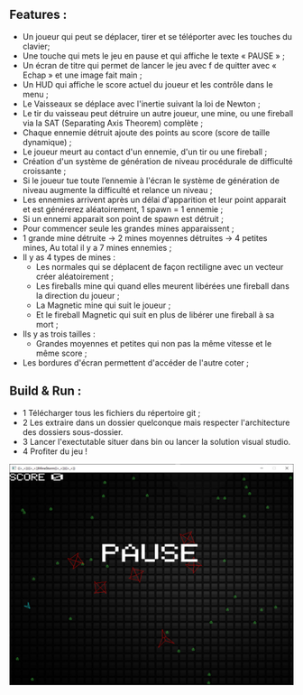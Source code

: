 ## Features :
- Un joueur qui peut se déplacer, tirer et se téléporter avec les touches du clavier;
- Une touche qui mets le jeu en pause et qui affiche le texte « PAUSE » ;
- Un écran de titre qui permet de lancer le jeu avec f de quitter avec « Echap » et une image fait main ;
- Un HUD qui affiche le score actuel du joueur et les contrôle dans le menu ;
- Le Vaisseaux se déplace avec l'inertie suivant la loi de Newton ;
- Le tir du vaisseau peut détruire un autre joueur, une mine, ou une fireball via la SAT (Separating Axis Theorem) complète ;
- Chaque ennemie détruit ajoute des points au score (score de taille dynamique) ;
- Le joueur meurt au contact d'un ennemie, d'un tir ou une fireball ;
- Création d'un système de génération de niveau procédurale de difficulté croissante ;
- Si le joueur tue toute l’ennemie à l'écran le système de génération de niveau augmente la difficulté et relance un niveau ;
- Les ennemies arrivent après un délai d'apparition et leur point apparait et est générerez aléatoirement, 1 spawn = 1 ennemie ;
- Si un ennemi apparait son point de spawn est détruit ;
- Pour commencer seule les grandes mines apparaissent ;
- 1 grande mine détruite -> 2 mines moyennes détruites -> 4 petites mines,
Au total il y a 7 mines ennemies ;
- Il y as 4 types de mines :
  - Les normales qui se déplacent de façon rectiligne avec un vecteur créer aléatoirement ;
  - Les fireballs mine qui quand elles meurent libérées une fireball dans la direction du joueur ;
  - La Magnetic mine qui suit le joueur ;
  - Et le fireball Magnetic qui suit en plus de libérer une fireball à sa mort ;
- Ils y as trois tailles :
  - Grandes moyennes et petites qui non pas la même vitesse et le même score ;
- Les bordures d'écran permettent d'accéder de l'autre coter ;

## Build & Run :

- 1 Télécharger tous les fichiers du répertoire git ;
- 2 Les extraire dans un dossier quelconque mais respecter l'architecture des dossiers sous-dossier.
- 3 Lancer l'exectutable situer dans bin ou lancer la solution visual studio. 
- 4 Profiter du jeu !

![](unknown.png)
